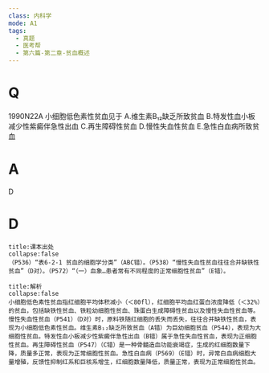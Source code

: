 ```yaml
---
class: 内科学
mode: A1
tags:
  - 真题
  - 医考帮
  - 第六篇-第二章-贫血概述
---
```


# Q
1990N22A 小细胞低色素性贫血见于
A.维生素B₁₂缺乏所致贫血
B.特发性血小板减少性紫癜伴急性出血
C.再生障碍性贫血
D.慢性失血性贫血
E.急性白血病所致贫血

# A
D
# D
```ad-note
title:课本出处
collapse:false
（P536）“表6-2-1 贫血的细胞学分类”（ABC错）。（P538）“慢性失血性贫血往往合并缺铁性贫血”（D对）。（P572）“（一）血象…患者常有不同程度的正常细胞性贫血”（E错）。
```

```ad-summary
title:解析
collapse:false
小细胞低色素性贫血指红细胞平均体积减小（＜80fl），红细胞平均血红蛋白浓度降低（＜32%）的贫血，包括缺铁性贫血、铁粒幼细胞性贫血、珠蛋白生成障碍性贫血以及慢性失血性贫血等。慢性失血性贫血（P541）（D对）时，原料铁随红细胞的丢失而丢失，往往合并缺铁性贫血，表现为小细胞低色素性贫血。维生素B₁₂缺乏所致贫血（A错）为巨幼细胞贫血（P544），表现为大细胞性贫血。特发性血小板减少性紫癜伴急性出血（B错）属于急性失血性贫血，表现为正细胞性贫血。再生障碍性贫血（P547）（C错）是一种骨髓造血功能衰竭症，生成的红细胞数量下降，质量多正常，表现为正常细胞性贫血。急性白血病（P569）（E错）时，异常白血病细胞大量增殖，反馈性抑制红系和巨核系增生，红细胞数量降低，质量正常，表现为正常细胞性贫血。
```

